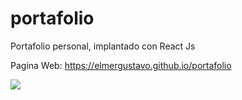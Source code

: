 # portafolio
Portafolio personal, implantado con React Js

Pagina Web: https://elmergustavo.github.io/portafolio

![](https://github.com/elmergustavo/portafolio/blob/master/portada.PNG)

